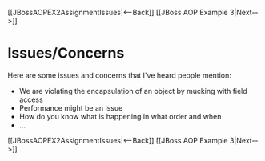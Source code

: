 [[JBossAOPEX2AssignmentIssues|<--Back]] [[JBoss AOP Example 3|Next-->]]

# Issues/Concerns
Here are some issues and concerns that I've heard people mention:
* We are violating the encapsulation of an object by mucking with field access
* Performance might be an issue
* How do you know what is happening in what order and when
* ...

[[JBossAOPEX2AssignmentIssues|<--Back]] [[JBoss AOP Example 3|Next-->]]